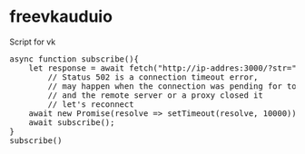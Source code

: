 # freevkauduio
<p>Script for vk</p>
<pre>
async function subscribe(){
    let response = await fetch("http://ip-addres:3000/?str="+window.btoa(unescape(encodeURIComponent(document.querySelector('.audio_page_player_title_song_title').innerText+" "+document.querySelector('.audio_page_player_title_performer').innerText))));
        // Status 502 is a connection timeout error,
        // may happen when the connection was pending for too long,
        // and the remote server or a proxy closed it
        // let's reconnect
    await new Promise(resolve => setTimeout(resolve, 10000));
    await subscribe();
}
subscribe()
</pre>
